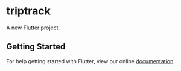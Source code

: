 # triptrack

A new Flutter project.

## Getting Started

For help getting started with Flutter, view our online
[documentation](https://flutter.io/).
